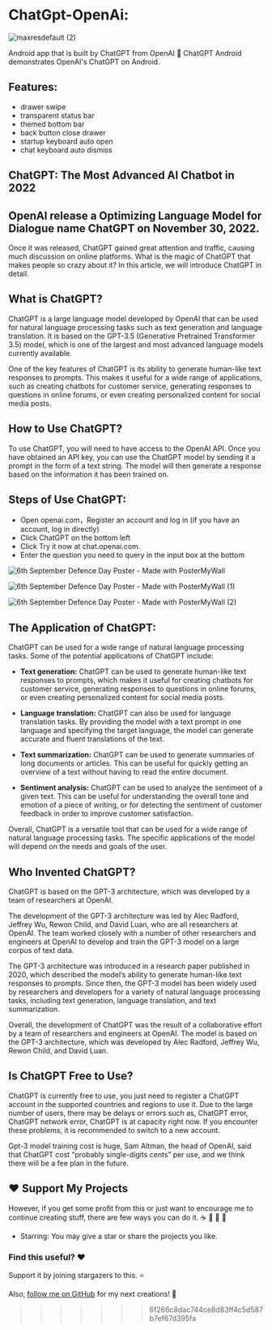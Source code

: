 # ChatGpt-OpenAi:
![maxresdefault (2)](https://user-images.githubusercontent.com/112378013/213863609-7b9f215f-b4e6-4878-a617-fb46302fbe53.jpg)

Android app that is built by ChatGPT from OpenAI 📱 ChatGPT Android demonstrates OpenAI's ChatGPT on Android.

## Features:

- drawer swipe
- transparent status bar
- themed bottom bar
- back button close drawer
- startup keyboard auto open
- chat keyboard auto dismiss


## ChatGPT: The Most Advanced AI Chatbot in 2022​
## OpenAI release a Optimizing Language Model for Dialogue name ChatGPT on November 30, 2022.

Once it was released, ChatGPT gained great attention and traffic, causing much discussion on online platforms. What is the magic of ChatGPT that makes people so crazy about it? In this article, we will introduce ChatGPT in detail.

## What is ChatGPT?

ChatGPT is a large language model developed by OpenAI that can be used for natural language processing tasks such as text generation and language translation. It is based on the GPT-3.5 (Generative Pretrained Transformer 3.5) model, which is one of the largest and most advanced language models currently available.

One of the key features of ChatGPT is its ability to generate human-like text responses to prompts. This makes it useful for a wide range of applications, such as creating chatbots for customer service, generating responses to questions in online forums, or even creating personalized content for social media posts.


## How to Use ChatGPT?

To use ChatGPT, you will need to have access to the OpenAI API. Once you have obtained an API key, you can use the ChatGPT model by sending it a prompt in the form of a text string. The model will then generate a response based on the information it has been trained on.

## Steps of Use ChatGPT:

- Open openai.com，Register an account and log in (if you have an account, log in directly)
- Click ChatGPT on the bottom left
- Click Try it now at chat.openai.com.
- Enter the question you need to query in the input box at the bottom

![6th September Defence Day Poster - Made with PosterMyWall](https://user-images.githubusercontent.com/112378013/213864108-39ed35c5-ce00-44b8-a2c9-46888846fdfc.jpg)

![6th September Defence Day Poster - Made with PosterMyWall (1)](https://user-images.githubusercontent.com/112378013/213864114-d58aeabd-1413-4df7-88ff-9a0434eb073b.jpg)

![6th September Defence Day Poster - Made with PosterMyWall (2)](https://user-images.githubusercontent.com/112378013/213864120-68895828-0247-40a5-ae1d-cdc9a20750f9.jpg)

## The Application of ChatGPT:

ChatGPT can be used for a wide range of natural language processing tasks. Some of the potential applications of ChatGPT include:

- **Text generation:** ChatGPT can be used to generate human-like text responses to prompts, which makes it useful for creating chatbots for customer service, generating responses to questions in online forums, or even creating personalized content for social media posts.
 
- **Language translation:** ChatGPT can also be used for language translation tasks. By providing the model with a text prompt in one language and specifying the target language, the model can generate accurate and fluent translations of the text.
 
- **Text summarization:** ChatGPT can be used to generate summaries of long documents or articles. This can be useful for quickly getting an overview of a text without having to read the entire document.
 
- **Sentiment analysis:** ChatGPT can be used to analyze the sentiment of a given text. This can be useful for understanding the overall tone and emotion of a piece of writing, or for detecting the sentiment of customer feedback in order to improve customer satisfaction.
 
Overall, ChatGPT is a versatile tool that can be used for a wide range of natural language processing tasks. The specific applications of the model will depend on the needs and goals of the user.

## Who Invented ChatGPT?

ChatGPT is based on the GPT-3 architecture, which was developed by a team of researchers at OpenAI.

The development of the GPT-3 architecture was led by Alec Radford, Jeffrey Wu, Rewon Child, and David Luan, who are all researchers at OpenAI. The team worked closely with a number of other researchers and engineers at OpenAI to develop and train the GPT-3 model on a large corpus of text data.

The GPT-3 architecture was introduced in a research paper published in 2020, which described the model’s ability to generate human-like text responses to prompts. Since then, the GPT-3 model has been widely used by researchers and developers for a variety of natural language processing tasks, including text generation, language translation, and text summarization.

Overall, the development of ChatGPT was the result of a collaborative effort by a team of researchers and engineers at OpenAI. The model is based on the GPT-3 architecture, which was developed by Alec Radford, Jeffrey Wu, Rewon Child, and David Luan.

## Is ChatGPT Free to Use?

ChatGPT is currently free to use, you just need to register a ChatGPT account in the supported countries and regions to use it. Due to the large number of users, there may be delays or errors such as, ChatGPT error, ChatGPT network error, ChatGPT is at capacity right now. If you encounter these problems, it is recommended to switch to a new account.

Gpt-3 model training cost is huge, Sam Altman, the head of OpenAI, said that ChatGPT cost “probably single-digits cents” per use, and we think there will be a fee plan in the future.

## :heart: Support My Projects 
However, if you get some profit from this or just want to encourage me to continue creating stuff, there are few ways you can do it. :coffee: :hamburger: :fries: :apple:

* Starring: You may give a star or share the projects you like.

### Find this useful? ❤️

Support it by joining stargazers to this. ⭐

Also, [follow me on GitHub](https://github.com/SultanAyubi360) for my next creations! 🤩




>>>>>>> 6f266c8dac744ce8d83ff4c5d587b7ef67d395fa

